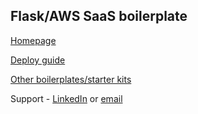 ## Flask/AWS SaaS boilerplate

[Homepage](https://easysaasboilerplate.com/)

[Deploy guide](https://docs.google.com/document/d/1ftoPTX_KgommOuosrjxHbxQ4KA7B9TEOsayGxd3GfYU/edit?usp=sharing)

[Other boilerplates/starter kits](https://github.com/smirnov-am/awesome-saas-boilerplates)

Support - [LinkedIn](https://www.linkedin.com/in/smirnovam/) or [email](mailto:msc.smirnov.am@gmail.com)

